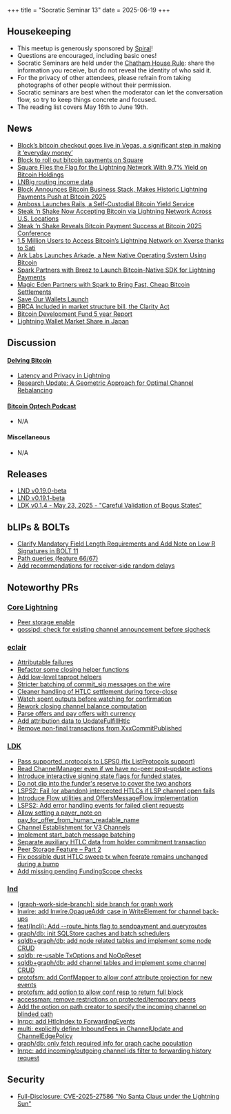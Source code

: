 +++
title = "Socratic Seminar 13"
date = 2025-06-19
+++

Housekeeping
------------

- This meetup is generously sponsored by [Spiral](https://spiral.xyz/)!
- Questions are encouraged, including basic ones!
- Socratic Seminars are held under the [Chatham House Rule](https://www.chathamhouse.org/about-us/chatham-house-rule): share the information you receive, but do not reveal the identity of who said it.
- For the privacy of other attendees, please refrain from taking photographs of other people without their permission.
- Socratic seminars are best when the moderator can let the conversation flow, so try to keep things concrete and focused.
- The reading list covers May 16th to June 19th.

News
----
- [Block’s bitcoin checkout goes live in Vegas, a significant step in making it ‘everyday money’](https://www.cnbc.com/2025/05/27/block-bitcoin-checkout-vegas.html)
- [Block to roll out bitcoin payments on Square](https://block.xyz/inside/block-to-roll-out-bitcoin-payments-on-square)
- [Square Flies the Flag for the Lightning Network With 9.7% Yield on Bitcoin Holdings](https://www.coindesk.com/tech/2025/05/29/square-flies-the-flag-for-the-lightning-network-with-97-yield-on-bitcoin-holdings)
- [LNBig routing income data](https://njump.me/nevent1qqsfjq45qu5d8tzjhz2kqtzsw49dn8tucyva2jat8trpxnlh4muqzjspzemhxue69uhhyetvv9ujumn0wd68ytnzv9hxgqgdwaehxw309ahx7uewd3hkcq3qngumlqmus6xkrmvvee4yc7swh9h4uk7vpq4ddt7a2jtvkc22y0asytq3hw)
- [Block Announces Bitcoin Business Stack, Makes Historic Lightning Payments Push at Bitcoin 2025](https://bitcoinmagazine.com/news/block-announces-bitcoin-business-stack-makes-historic-lightning-payments-push-at-bitcoin-2025)
- [Amboss Launches Rails, a Self-Custodial Bitcoin Yield Service](https://bitcoinmagazine.com/news/amboss-launches-rails-a-self-custodial-bitcoin-yield-service)
- [Steak ‘n Shake Now Accepting Bitcoin via Lightning Network Across U.S. Locations](https://bitcoinmagazine.com/news/steak-n-shake-now-accepting-bitcoin-via-lightning-network-across-u-s-locations)
- [Steak ‘n Shake Reveals Bitcoin Payment Success at Bitcoin 2025 Conference](https://bitcoinmagazine.com/news/steak-n-shake-reveals-bitcoin-payment-success-at-bitcoin-2025-conference)
- [1.5 Million Users to Access Bitcoin’s Lightning Network on Xverse thanks to Sati](https://bitcoinmagazine.com/press-releases/1-5-million-users-to-access-bitcoins-lightning-network-on-xverse-thanks-to-sati)
- [Ark Labs Launches Arkade, a New Native Operating System Using Bitcoin](https://bitcoinmagazine.com/news/ark-labs-launches-arkade-a-new-native-operating-system-using-bitcoin)
- [Spark Partners with Breez to Launch Bitcoin-Native SDK for Lightning Payments](https://bitcoinmagazine.com/news/spark-partners-with-breez-to-launch-bitcoin-native-sdk-for-lightning-payments)
- [Magic Eden Partners with Spark to Bring Fast, Cheap Bitcoin Settlements](https://bitcoinmagazine.com/news/magic-eden-partners-with-spark-to-bring-fast-cheap-bitcoin-settlements)
- [Save Our Wallets Launch](https://saveourwallets.org)
- [BRCA Included in market structure bill, the Clarity Act](https://x.com/TheBlueMatt/status/1931875497388245195)
- [Bitcoin Development Fund 5 year Report](https://hrf.org/latest/bitcoin-development-fund-5-year-report/)
- [Lightning Wallet Market Share in Japan](https://x.com/DiamondHandsLN/status/1922642890271916443)

Discussion
----------
#### [Delving Bitcoin](https://delvingbitcoin.org/)
- [Latency and Privacy in Lightning](https://delvingbitcoin.org/t/latency-and-privacy-in-lightning/1723)
- [Research Update: A Geometric Approach for Optimal Channel Rebalancing](https://delvingbitcoin.org/t/research-update-a-geometric-approach-for-optimal-channel-rebalancing/1768)

#### [Bitcoin Optech Podcast](https://bitcoinops.org/en/podcast/)
- N/A

#### Miscellaneous
- N/A

Releases
--------
- [LND v0.19.0-beta](https://github.com/lightningnetwork/lnd/releases/tag/v0.19.0-beta)
- [LND v0.19.1-beta](https://github.com/lightningnetwork/lnd/releases/tag/v0.19.1-beta)
- [LDK v0.1.4 - May 23, 2025 - "Careful Validation of Bogus States"](https://github.com/lightningdevkit/rust-lightning/releases/tag/v0.1.4)

bLIPs & BOLTs
-------------
- [Clarify Mandatory Field Length Requirements and Add Note on Low R Signatures in BOLT 11](https://github.com/lightning/bolts/pull/1243)
- [Path queries (feature 66/67)](https://github.com/lightning/bolts/pull/1259)
- [Add recommendations for receiver-side random delays](https://github.com/lightning/bolts/pull/1263)

Noteworthy PRs
--------------

### [Core Lightning](https://github.com/ElementsProject/lightning)
- [Peer storage enable](https://github.com/ElementsProject/lightning/pull/8140)
- [gossipd: check for existing channel announcement before sigcheck](https://github.com/ElementsProject/lightning/pull/8322)

### [eclair](https://github.com/ACINQ/eclair/)
- [Attributable failures](https://github.com/ACINQ/eclair/pull/3065)
- [Refactor some closing helper functions](https://github.com/ACINQ/eclair/pull/3089)
- [Add low-level taproot helpers](https://github.com/ACINQ/eclair/pull/3086)
- [Stricter batching of commit_sig messages on the wire](https://github.com/ACINQ/eclair/pull/3083)
- [Cleaner handling of HTLC settlement during force-close](https://github.com/ACINQ/eclair/pull/3090)
- [Watch spent outputs before watching for confirmation](https://github.com/ACINQ/eclair/pull/3092)
- [Rework closing channel balance computation](https://github.com/ACINQ/eclair/pull/3096)
- [Parse offers and pay offers with currency](https://github.com/ACINQ/eclair/pull/3101)
- [Add attribution data to UpdateFulfillHtlc](https://github.com/ACINQ/eclair/pull/3100)
- [Remove non-final transactions from XxxCommitPublished](https://github.com/ACINQ/eclair/pull/3097)

### [LDK](https://github.com/lightningdevkit/rust-lightning)
- [Pass supported_protocols to LSPS0 (fix ListProtocols support)](https://github.com/lightningdevkit/rust-lightning/pull/3785)
- [Read ChannelManager even if we have no-peer post-update actions](https://github.com/lightningdevkit/rust-lightning/pull/3790)
- [Introduce interactive signing state flags for funded states.](https://github.com/lightningdevkit/rust-lightning/pull/3637)
- [Do not dip into the funder's reserve to cover the two anchors](https://github.com/lightningdevkit/rust-lightning/pull/3796)
- [LSPS2: Fail (or abandon) intercepted HTLCs if LSP channel open fails](https://github.com/lightningdevkit/rust-lightning/pull/3712)
- [Introduce Flow utilities and OffersMessageFlow implementation](https://github.com/lightningdevkit/rust-lightning/pull/3639)
- [LSPS2: Add error handling events for failed client requests](https://github.com/lightningdevkit/rust-lightning/pull/3804)
- [Allow setting a payer_note on pay_for_offer_from_human_readable_name](https://github.com/lightningdevkit/rust-lightning/pull/3808)
- [Channel Establishment for V3 Channels](https://github.com/lightningdevkit/rust-lightning/pull/3792)
- [Implement start_batch message batching](https://github.com/lightningdevkit/rust-lightning/pull/3793)
- [Separate auxiliary HTLC data from holder commitment transaction](https://github.com/lightningdevkit/rust-lightning/pull/3774)
- [Peer Storage Feature – Part 2](https://github.com/lightningdevkit/rust-lightning/pull/3623)
- [Fix possible dust HTLC sweep tx when feerate remains unchanged during a bump](https://github.com/lightningdevkit/rust-lightning/pull/3832)
- [Add missing pending FundingScope checks](https://github.com/lightningdevkit/rust-lightning/pull/3811)

### [lnd](https://github.com/lightningnetwork/lnd)
- [[graph-work-side-branch]: side branch for graph work](https://github.com/lightningnetwork/lnd/pull/9692)
- [lnwire: add lnwire.OpaqueAddr case in WriteElement for channel back-ups](https://github.com/lightningnetwork/lnd/pull/9856)
- [feat(lncli): Add --route_hints flag to sendpayment and queryroutes](https://github.com/lightningnetwork/lnd/pull/9721)
- [graph/db: init SQLStore caches and batch schedulers](https://github.com/lightningnetwork/lnd/pull/9853)
- [sqldb+graph/db: add node related tables and implement some node CRUD](https://github.com/lightningnetwork/lnd/pull/9866)
- [sqldb: re-usable TxOptions and NoOpReset](https://github.com/lightningnetwork/lnd/pull/9873)
- [sqldb+graph/db: add channel tables and implement some channel CRUD](https://github.com/lightningnetwork/lnd/pull/9869)
- [protofsm: add ConfMapper to allow conf attribute projection for new events](https://github.com/lightningnetwork/lnd/pull/9725)
- [protofsm: add option to allow conf resp to return full block](https://github.com/lightningnetwork/lnd/pull/9726)
- [accessman: remove restrictions on protected/temporary peers](https://github.com/lightningnetwork/lnd/pull/9876)
- [Add the option on path creator to specify the incoming channel on blinded path](https://github.com/lightningnetwork/lnd/pull/9127)
- [lnrpc: add HtlcIndex to ForwardingEvents](https://github.com/lightningnetwork/lnd/pull/9813)
- [multi: explicitly define InboundFees in ChannelUpdate and ChannelEdgePolicy](https://github.com/lightningnetwork/lnd/pull/9897)
- [graph/db: only fetch required info for graph cache population](https://github.com/lightningnetwork/lnd/pull/9923)
- [lnrpc: add incoming/outgoing channel ids filter to forwarding history request](https://github.com/lightningnetwork/lnd/pull/9356)

Security
--------
- [Full-Disclosure: CVE-2025-27586 "No Santa Claus under the Lightning Sun"](https://groups.google.com/g/bitcoindev/c/-UCeC6Ulvls)
